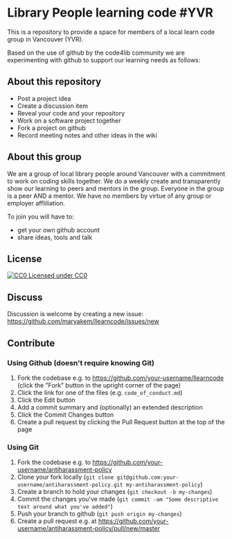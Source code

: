Library People learning code #YVR
===============================

This is a repository to provide a space for members of a local learn code group in Vancouver (YVR).

Based on the use of github by the code4lib community we are experimenting with github to support our learning needs as follows:

## About this repository

* Post a project idea
* Create a discussion item
* Reveal your code and your repository
* Work on a software project together
* Fork a project on github
* Record meeting notes and other ideas in the wiki


## About this group

We are a group of local library people around Vancouver with a commitment to work on coding skills together. We do a weekly create and transparently show our learning to peers and mentors in the group.  Everyone in the group is a peer AND a mentor.  We have no members by virtue of any group or employer affliliation.

To join you will have to:
* get your own github account
* share ideas, tools and talk

## License

[![CC0](http://i.creativecommons.org/p/zero/1.0/80x15.png) Licensed under CC0](http://creativecommons.org/publicdomain/zero/1.0/)

## Discuss

Discussion is welcome by creating a new issue: https://github.com/maryakem/llearncode/issues/new

## Contribute

### Using Github (doesn't require knowing Git)

1. Fork the codebase e.g. to https://github.com/your-username/llearncode (click the "Fork" button in the upright corner of the page)
1. Click the link for one of the files (e.g. `code_of_conduct.md`)
1. Click the Edit button
1. Add a commit summary and (optionally) an extended description
1. Click the Commit Changes button
1. Create a pull request by clicking the Pull Request button at the top of the page

### Using Git

1. Fork the codebase e.g. to https://github.com/your-username/antiharassment-policy
1. Clone your fork locally (`git clone
git@github.com:your-username/antiharassment-policy.git my-antiharassment-policy`)
1. Create a branch to hold your changes (`git checkout -b my-changes`)
1. Commit the changes you've made (`git commit -am "Some descriptive text around
what you've added"`)
1. Push your branch to github (`git push origin my-changes`)
1. Create a pull request e.g. at https://github.com/your-username/antiharassment-policy/pull/new/master
